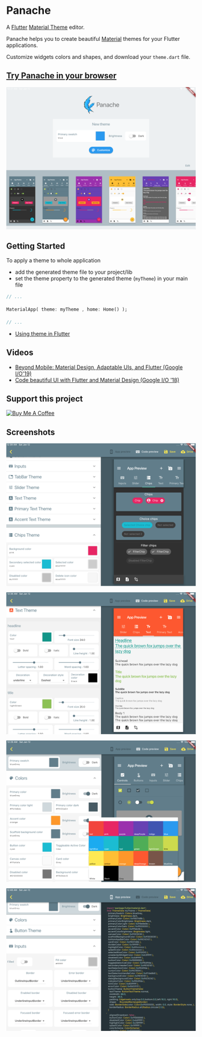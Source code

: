 # Panache

A [Flutter](https://flutter.io) [Material Theme](https://docs.flutter.io/flutter/material/ThemeData-class.html) editor. 

Panache helps you to create beautiful [Material](http://material.io) themes for your Flutter applications.

Customize widgets colors and shapes, and download your `theme.dart` file.

## [Try Panache in your browser](https://rxlabz.github.io/panache)

![home](docs/assets/home.png)

## Getting Started

To apply a theme to whole application 
- add the generated theme file to your project/lib 
- set the theme property to the generated theme (`myTheme`) in your main file

```dart
// ...

MaterialApp( theme: myTheme , home: Home() );

// ...
```
 
- [Using theme in Flutter](https://flutter.dev/docs/cookbook/design/themes)

## Videos

- [Beyond Mobile: Material Design, Adaptable UIs, and Flutter (Google I/O'19)](https://www.youtube.com/watch?v=YSULAJf6R6M)
- [Code beautiful UI with Flutter and Material Design (Google I/O '18)](https://www.youtube.com/watch?v=hA0hrpR-o8U)

## Support this project

[![Buy Me A Coffee](https://bmc-cdn.nyc3.digitaloceanspaces.com/BMC-button-images/custom_images/orange_img.png)](https://www.buymeacoffee.com/6NHRAj4P5)

## Screenshots 

![screenshot](docs/assets/screenshot.png)

![screenshot2](docs/assets/screenshot2.png)

![screenshot3](docs/assets/screenshot3.png)

![screenshot4](docs/assets/screenshot4.png)

